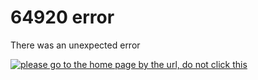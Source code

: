 # 64920 error

There was an unexpected error

[![please go to the home page by the url, do not click this]()](/textfiles/sites.txt)
